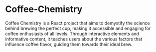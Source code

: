 # Coffee-Chemistry
Coffee Chemistry is a React project that aims to demystify the science behind brewing the perfect cup, making it accessible and engaging for coffee enthusiasts of all levels. Through interactive elements and informative content, it teaches users about the various factors that influence coffee flavor, guiding them towards their ideal brew.
